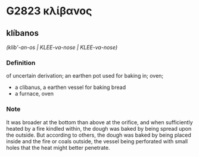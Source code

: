 # G2823 κλίβανος

## klíbanos

_(klib'-an-os | KLEE-va-nose | KLEE-va-nose)_

### Definition

of uncertain derivation; an earthen pot used for baking in; oven; 

- a clibanus, a earthen vessel for baking bread
- a furnace, oven

### Note

It was broader at the bottom than above at the orifice, and when sufficiently heated by a fire kindled within, the dough was baked by being spread upon the outside. But according to others, the dough was baked by being placed inside and the fire or coals outside, the vessel being perforated with small holes that the heat might better penetrate.
